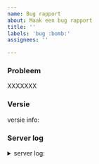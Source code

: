 ```yaml
---
name: Bug rapport
about: Maak een bug rapport
title: ''
labels: 'bug :bomb:'
assignees: ''

---
```


### Probleem
XXXXXXX

### Versie
versie info: <!-- ga naar http://<server:poort>/brmo-service/about.jsp en kopier/plak -->

### Server log
<details><summary>server log:</summary>

```

DUBBELCLICK_en_PLAK_hier_stacktrace

```

</details>
